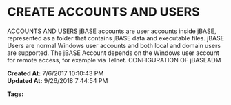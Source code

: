 # CREATE ACCOUNTS AND USERS

ACCOUNTS AND USERS jBASE accounts are user accounts inside jBASE, represented as a folder that contains jBASE data and executable files. jBASE Users are normal Windows user accounts and both local and domain users are supported. The jBASE Account depends on the Windows user account for remote access, for example via Telnet. CONFIGURATION OF jBASEADM  

**Created At:** 7/6/2017 10:10:43 PM  
**Updated At:** 9/26/2018 7:44:54 PM  

**Tags:**
<badge text='how to set up users' vertical='middle' />
<badge text='how to set up windows users' vertical='middle' />
